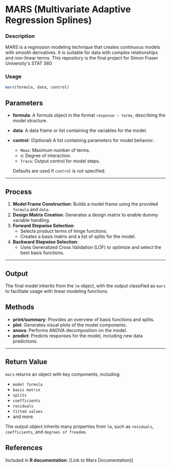 # MARS (Multivariate Adaptive Regression Splines)

### Description
MARS is a regression modeling technique that creates continuous models with smooth derivatives. It is suitable for data with complex relationships and non-linear terms.
This repository is the final project for Simon Fraser University's STAT 360

### Usage
```R
mars(formula, data, control)

```

## Parameters

- **formula**: A formula object in the format `response ~ terms`, describing the model structure.
- **data**: A data frame or list containing the variables for the model.
- **control**: (Optional) A list containing parameters for model behavior:
  - `Mmax`: Maximum number of terms.
  - `d`: Degree of interaction.
  - `Trace`: Output control for model steps.
  
  Defaults are used if `control` is not specified.

---

## Process

1. **Model Frame Construction**: Builds a model frame using the provided `formula` and `data`.
2. **Design Matrix Creation**: Generates a design matrix to enable dummy variable handling.
3. **Forward Stepwise Selection**:
   - Selects product terms of hinge functions.
   - Creates a basis matrix and a list of splits for the model.
4. **Backward Stepwise Selection**:
   - Uses Generalized Cross Validation (LOF) to optimize and select the best basis functions.

---

## Output

The final model inherits from the `lm` object, with the output classified as `mars` to facilitate usage with linear modeling functions.

## Methods

- **print/summary**: Provides an overview of basis functions and splits.
- **plot**: Generates visual plots of the model components.
- **anova**: Performs ANOVA decomposition on the model.
- **predict**: Predicts responses for the model, including new data predictions.

---

## Return Value

`mars` returns an object with key components, including:

- `model formula`
- `basis matrix`
- `splits`
- `coefficients`
- `residuals`
- `fitted values`
- and more.

The output object inherits many properties from `lm`, such as `residuals`, `coefficients`, and `degrees of freedom`.

## References

Included in **R documentation**: [Link to Mars Documentation](
